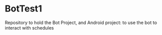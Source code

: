 # BotTest1
Repository to hold the Bot Project, and Android project: to use the bot to interact with schedules
